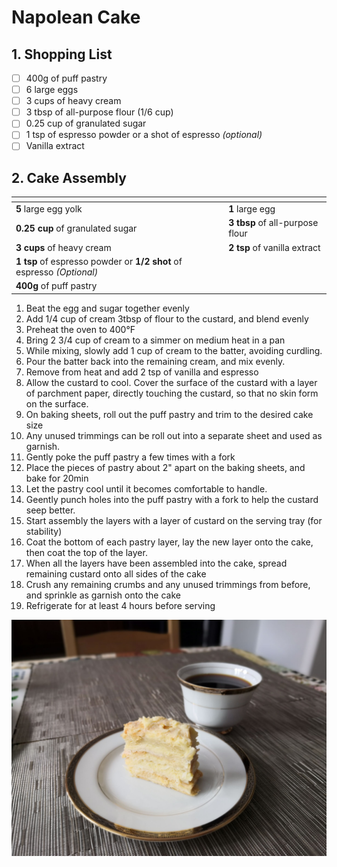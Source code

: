 # Napolean Cake

## 1. Shopping List
- [ ] 400g of puff pastry
- [ ] 6 large eggs
- [ ] 3 cups of heavy cream
- [ ] 3 tbsp of all-purpose flour (1/6 cup)
- [ ] 0.25 cup of granulated sugar
- [ ] 1 tsp of espresso powder or a shot of espresso *(optional)*
- [ ] Vanilla extract

## 2. Cake Assembly
|<!-- -->|<!-- -->|
|---|---|
| **5** large egg yolk |**1** large egg|
**0.25 cup** of granulated sugar|**3 tbsp** of all-purpose flour|
| **3 cups** of heavy cream| **2 tsp** of vanilla extract| 
|**1 tsp** of espresso powder or **1/2 shot** of espresso *(Optional)*|
|**400g** of puff pastry||

1. Beat the egg and sugar together evenly
2. Add 1/4 cup of cream 3tbsp of flour to the custard, and blend evenly
3. Preheat the oven to 400°F
4. Bring 2 3/4 cup of cream to a simmer on medium heat in a pan
5. While mixing, slowly add 1 cup of cream to the batter, avoiding curdling.
6. Pour the batter back into the remaining cream, and mix evenly.
7. Remove from heat and add 2 tsp of vanilla and espresso
8. Allow the custard to cool. Cover the surface of the custard with a layer of parchment paper, directly touching the custard, so that no skin form on the surface.
9. On baking sheets, roll out the puff pastry and trim  to the desired cake size
10. Any unused trimmings can be roll out into a separate sheet and used as garnish.
11. Gently poke the puff pastry a few times with a fork
12. Place the pieces of pastry about 2" apart on the baking sheets, and bake for 20min
13. Let the pastry cool until it becomes comfortable to handle.
14. Geently punch holes into the puff pastry with a fork to help the custard seep better.
15. Start assembly the layers with a layer of custard on the serving tray (for stability)
16. Coat the bottom of each pastry layer, lay the new layer onto the cake, then coat the top of the layer.
17. When all the layers have been assembled into the cake, spread remaining custard onto all sides of the cake
18. Crush any remaining crumbs and any unused trimmings from before, and sprinkle as garnish onto the cake
19. Refrigerate for at least 4 hours before serving


![Final presentation of Napolean Cake](Images/Napolean%20Cake%20-%20Overview.jpg)